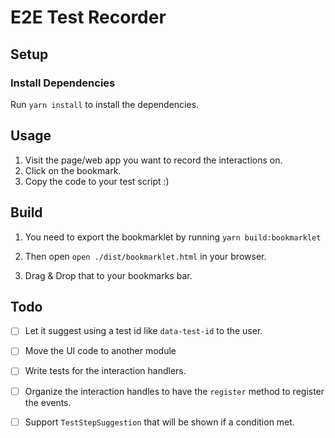 # E2E Test Recorder

## Setup

### Install Dependencies

Run `yarn install` to install the dependencies.


## Usage

1. Visit the page/web app you want to record the interactions on.
2. Click on the bookmark.
3. Copy the code to your test script :)

## Build

1. You need to export the bookmarklet by running `yarn build:bookmarklet`

2. Then open `open ./dist/bookmarklet.html` in your browser.

3. Drag & Drop that to your bookmarks bar.


## Todo

- [ ] Let it suggest using a test id like `data-test-id` to the user.

- [ ] Move the UI code to another module

- [ ] Write tests for the interaction handlers.

- [ ] Organize the interaction handles to have the `register` method to register the events.

- [ ] Support `TestStepSuggestion` that will be shown if a condition met.
